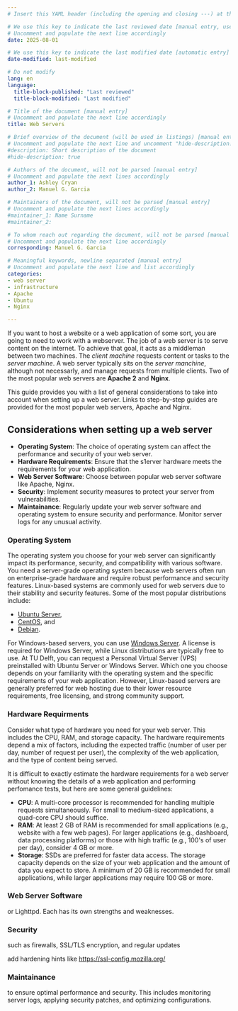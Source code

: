 ```yaml
---
# Insert this YAML header (including the opening and closing ---) at the beginning of the document and fill it out accordingly

# We use this key to indicate the last reviewed date [manual entry, use YYYY-MM-DD]
# Uncomment and populate the next line accordingly
date: 2025-08-01

# We use this key to indicate the last modified date [automatic entry]
date-modified: last-modified

# Do not modify
lang: en
language: 
  title-block-published: "Last reviewed"
  title-block-modified: "Last modified"

# Title of the document [manual entry]
# Uncomment and populate the next line accordingly
title: Web Servers

# Brief overview of the document (will be used in listings) [manual entry]
# Uncomment and populate the next line and uncomment "hide-description: true".
#description: Short description of the document
#hide-description: true

# Authors of the document, will not be parsed [manual entry]
# Uncomment and populate the next lines accordingly
author_1: Ashley Cryan
author_2: Manuel G. Garcia

# Maintainers of the document, will not be parsed [manual entry]
# Uncomment and populate the next lines accordingly
#maintainer_1: Name Surname
#maintainer_2:

# To whom reach out regarding the document, will not be parsed [manual entry]
# Uncomment and populate the next line accordingly
corresponding: Manuel G. Garcia

# Meaningful keywords, newline separated [manual entry]
# Uncomment and populate the next line and list accordingly
categories: 
- web server 
- infrastructure
- Apache
- Ubuntu
- Nginx

---
```


If you want to host a website or a web application of some sort, you are going to need to work with a webserver. 
The job of a web server is to serve content on the internet. To achieve that goal, it acts as a middleman between two machines.
The *client machine*  requests content or tasks to the   *server machine*.  A web server typically sits on the *server manchine*, although not necessarly,  and manage requests from multiple clients.   Two of the most popular web servers are **Apache 2** and **Nginx**.

This guide provides you with a list of general considerations to take into account when setting up a web server. Links to step-by-step guides are provided for the most popular web servers, Apache and Nginx.

## Considerations when setting up a web server

* **Operating System**: The choice of operating system can affect the performance and security of your web server. 
* **Hardware Requirements**: Ensure that the s1erver hardware meets the requirements for your web application. 
* **Web Server Software**: Choose between popular web server software like Apache, Nginx.
* **Security**: Implement security measures  to protect your server from vulnerabilities.
* **Maintainance**: Regularly update your web server software and operating system to ensure security and performance. Monitor server logs for any unusual activity.

### Operating System
     
The operating system you choose for your web server can significantly impact its performance, security, and compatibility with various software. You need a server-grade operating system because web servers often run on enterprise-grade hardware and require robust performance and security features.
Linux-based systems are commonly used for web servers due to their stability and security features. Some of the most popular distributions include:

* [Ubuntu Server](https://ubuntu.com/download/server), 
* [CentOS](https://www.centos.org/download/), and 
* [Debian](https://www.debian.org/).

For Windows-based servers, you can use [Windows Server](https://www.microsoft.com/en-us/windows-server). A license is required for Windows Server, while Linux distributions are typically free to use. 
At TU Delft, you can request a Personal Virtual Server (VPS) preinstalled with Ubuntu Server or Windows Server. Which one you choose depends on your familiarity with the operating system and the specific requirements of your web application. However, Linux-based servers are generally preferred for web hosting due to their lower resource requirements, free licensing, and strong community support.

### Hardware Requirments

Consider what type of hardware you need for your web server. This includes the CPU, RAM, and storage capacity. 
The hardware requirements depend a mix of factors, including the expected traffic (number of user per day, number of request per user), the complexity of the web application, and the type of content being served.

It is difficult to exactly estimate the hardware requirements for a web server without knowing the details of a web application and performing perfomance tests, but here are some general guidelines:

- **CPU**: A multi-core processor is recommended for handling multiple requests simultaneously. For small to medium-sized applications, a quad-core CPU should suffice.
- **RAM**: At least 2 GB of RAM is recommended for small applications (e.g., website with a few web pages). For larger applications (e.g., dashboard, data processing platforms) or those with high traffic (e.g., 100's of user per day), consider 4 GB or more.
- **Storage**:
  SSDs are preferred for faster data access. The storage capacity depends on the size of your web application and the amount of data you expect to store. A minimum of 20 GB is recommended for small applications, while larger applications may require 100 GB or more.

### Web Server Software
 or Lighttpd. Each has its own strengths and weaknesses.


### Security
 such as firewalls, SSL/TLS encryption, and regular updates


add hardening hints like https://ssl-config.mozilla.org/

### Maintainance
  to ensure optimal performance and security. This includes monitoring server logs, applying security patches, and optimizing configurations.